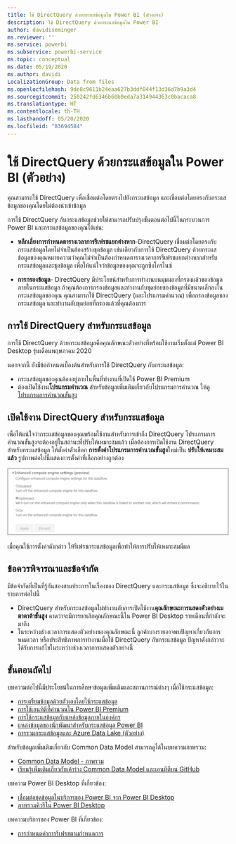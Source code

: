 ```yaml
---
title: ใช้ DirectQuery ด้วยกระแสข้อมูลใน Power BI (ตัวอย่าง)
description: ใช้ DirectQuery ด้วยกระแสข้อมูลใน Power BI
author: davidiseminger
ms.reviewer: ''
ms.service: powerbi
ms.subservice: powerbi-service
ms.topic: conceptual
ms.date: 05/19/2020
ms.author: davidi
LocalizationGroup: Data from files
ms.openlocfilehash: 9de8c9611b24eaa627b3ddf044f13d36d7b9a3d4
ms.sourcegitcommit: 250242fd6346b60b0eda7a314944363c0bacaca8
ms.translationtype: HT
ms.contentlocale: th-TH
ms.lasthandoff: 05/20/2020
ms.locfileid: "83694584"
---
```

# <a name="use-directquery-with-dataflows-in-power-bi-preview"></a>ใช้ DirectQuery ด้วยกระแสข้อมูลใน Power BI (ตัวอย่าง)

คุณสามารถใช้ DirectQuery เพื่อเชื่อมต่อโดยตรงไปยังกระแสข้อมูล และเชื่อมต่อโดยตรงกับกระแสข้อมูลของคุณโดยไม่ต้องนำเข้าข้อมูล 

การใช้ DirectQuery กับกระแสข้อมูลช่วยให้สามารถปรับปรุงขั้นตอนต่อไปนี้ในกระบวนการ Power BI และกระแสข้อมูลของคุณได้เช่น:

* **หลีกเลี่ยงการกำหนดตารางเวลาการรีเฟรชแยกต่างหาก**-DirectQuery เชื่อมต่อโดยตรงกับกระแสข้อมูลโดยไม่จำเป็นต้องสร้างชุดข้อมูล เช่นเดียวกับการใช้ DirectQuery ด้วยกระแสข้อมูลของคุณหมายความว่าคุณไม่จำเป็นต้องกำหนดตารางเวลาการรีเฟรชแยกต่างหากสำหรับกระแสข้อมูลและชุดข้อมูล เพื่อให้แน่ใจว่าข้อมูลของคุณจะถูกซิงโครไนซ์

* **การกรองข้อมูล**- DirectQuery มีประโยชน์สำหรับการทำงานบนมุมมองที่กรองแล้วของข้อมูลภายในกระแสข้อมูล ถ้าคุณต้องการกรองข้อมูลและทำงานกับชุดย่อยของข้อมูลที่มีขนาดเล็กลงในกระแสข้อมูลของคุณ คุณสามารถใช้ DirectQuery (และโปรแกรมคำนวณ) เพื่อกรองข้อมูลของกระแสข้อมูล และทำงานกับชุดย่อยที่กรองแล้วที่คุณต้องการ


## <a name="using-directquery-for-dataflows"></a>การใช้ DirectQuery สำหรับกระแสข้อมูล

การใช้ DirectQuery ด้วยกระแสข้อมูลคือคุณลักษณะตัวอย่างที่พร้อมใช้งานเริ่มตั้งแต่ Power BI Desktop รุ่นเดือนพฤษภาคม 2020 

นอกจากนี้ ยังมีข้อกำหนดเบื้องต้นสำหรับการใช้ DirectQuery กับกระแสข้อมูล:

* กระแสข้อมูลของคุณต้องอยู่ภายในพื้นที่ทำงานที่เปิดใช้ Power BI Premium
* ต้องเปิดใช้งาน**โปรแกรมคำนวณ** สำหรับข้อมูลเพิ่มเติมเกี่ยวกับโปรแกรมการคำนวณ ให้ดู [โปรแกรมการคำนวณขั้นสูง ](service-dataflows-enhanced-compute-engine.md)

## <a name="enable-directquery-for-dataflows"></a>เปิดใช้งาน DirectQuery สำหรับกระแสข้อมูล

เพื่อให้แน่ใจว่ากระแสข้อมูลของคุณพร้อมใช้งานสำหรับการเข้าถึง DirectQuery โปรแกรมการคำนวณขั้นสูงจะต้องอยู่ในสถานะที่ปรับให้เหมาะสมแล้ว เมื่อต้องการเปิดใช้งาน DirectQuery สำหรับกระแสข้อมูล ให้ตั้งค่าตัวเลือก **การตั้งค่าโปรแกรมการคำนวณขั้นสูง**ใหม่เป็น **ปรับให้เหมาะสมแล้ว** รูปภาพต่อไปนี้แสดงการตั้งค่าที่เลือกอย่างถูกต้อง

![เปิดใช้งานโปรแกรมการคำนวณขั้นสูงสำหรับกระแสข้อมูล](media/service-dataflows-directquery/dataflows-directquery-01.png)

เมื่อคุณใช้การตั้งค่าดังกล่าว ให้รีเฟรชกระแสข้อมูลเพื่อทำให้การปรับให้เหมาะสมมีผล 


## <a name="considerations-and-limitations"></a>ข้อควรพิจารณาและข้อจำกัด

มีข้อจำกัดที่เป็นที่รู้กันสองสามประการในเรื่องของ DirectQuery และกระแสข้อมูล ซึ่งจะอธิบายไว้ในรายการต่อไปนี้

* DirectQuery สำหรับกระแสข้อมูลไม่ทำงานกับการเปิดใช้งาน**คุณลักษณะการแสดงตัวอย่างเมตาดาต้าขั้นสูง** คาดว่าจะมีการยกเลิกคุณลักษณะนี้ใน Power BI Desktop รายเดือนที่กำลังจะมาถึง
* ในระหว่างช่วงเวลาการแสดงตัวอย่างของคุณลักษณะนี้ ลูกค้าบางรายอาจพบปัญหาเกี่ยวกับการหมดเวลา หรือประสิทธิภาพการทำงานเมื่อใช้ DirectQuery กับกระแสข้อมูล ปัญหาดังกล่าวจะได้รับการแก้ไขในระหว่างช่วงเวลาการแสดงตัวอย่างนี้


## <a name="next-steps"></a>ขั้นตอนถัดไป

บทความต่อไปนี้มีประโยชน์ในการศึกษาข้อมูลเพิ่มเติมและสถานการณ์ต่างๆ เมื่อใช้กระแสข้อมูล:

* [การเตรียมข้อมูลด้วยตัวเองโดยใช้กระแสข้อมูล](service-dataflows-overview.md)
* [การใช้เอนทิตีที่คำนวณใน Power BI Premium](service-dataflows-computed-entities-premium.md)
* [การใช้กระแสข้อมูลกับแหล่งข้อมูลภายในองค์กร](service-dataflows-on-premises-gateways.md)
* [แหล่งข้อมูลของนักพัฒนาสำหรับกระแสข้อมูล Power BI](service-dataflows-developer-resources.md)
* [ การรวมกระแสข้อมูลและ Azure Data Lake (ตัวอย่าง)](service-dataflows-azure-data-lake-integration.md)

สำหรับข้อมูลเพิ่มเติมเกี่ยวกับ Common Data Model สามารถดูได้ในบทความภาพรวม:
* [Common Data Model - ภาพรวม](https://docs.microsoft.com/powerapps/common-data-model/overview)
* [เรียนรู้เพิ่มเติมเกี่ยวกับเค้าร่าง Common Data Model และเอนทิตีบน GitHub](https://github.com/Microsoft/CDM)

บทความ Power BI Desktop ที่เกี่ยวข้อง:

* [เชื่อมต่อชุดข้อมูลในบริการของ Power BI จาก Power BI Desktop](../connect-data/desktop-report-lifecycle-datasets.md)
* [ภาพรวมคิวรีใน Power BI Desktop](desktop-query-overview.md)

บทความบริการของ Power BI ที่เกี่ยวข้อง:
* [การกำหนดค่าการรีเฟรชตามกำหนดการ](../connect-data/refresh-scheduled-refresh.md)
